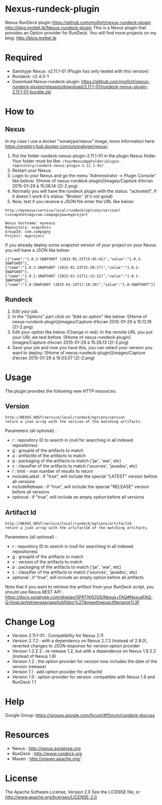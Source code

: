 Nexus-rundeck-plugin
========
Nexus RunDeck plugin
https://github.com/moifort/nexus-rundeck-plugin
http://blog.mottet.tk/Nexus-rundeck-plugin
This is a Nexus plugin that provides an Option provider for RunDeck. You will find more projects on my blog: http://blog.mottet.tk

# Required
* Sanotype Nexus: v2.11.1-01 (Plugin has only tested with this version)
* Rundeck: v2.4.0-1
* Download Nexus-rundeck-plugin: https://github.com/moifort/nexus-rundeck-plugin/releases/download/2.11.1-01/rundeck-nexus-plugin-2.11.1-01-bundle.zip

# How to
## Nexus
In my case I use a docker "sonatype/nexus" image, more information here: https://registry.hub.docker.com/u/sonatype/nexus/.

1. Put the folder rundeck-nexus-plugin-2.11.1-01 in the plugin Nexus folder. Your folder must be like: ```/YourNexusAppFolder/plugin-repository/rundeck-nexus-plugin-2.11.1-01/```
2. Restart your Nexus.
3. Login to your Nexus and go the menu "Administrator -> Plugin Console" like bellow:
![Home of nexus-rundeck-plugin](images/Capture d’écran 2015-01-29 à 15.06.14 (2)-2.png)
4. Normally you will have the rundeck plugin with the status: "activated", if it doesn't work it's status: "Broken" (it's not good)
5. Now, test if you receive a JSON file enter the URL like below:
```
http://mynexus/service/local/rundeck/options/version?r=snapshots&g=com.compagny&a=myproject

Nexus hostname: mynexus
Repository: snapshots
GroupId: com.compagny
Project: myproject
```

If you already deploy some snapshot version of your project on your Nexus you will have a JSON like below:
```
[{"name":"1.0.3-SNAPSHOT (2015-01-23T15:45:41)","value":"1.0.3-SNAPSHOT"},
{"name":"1.0.2-SNAPSHOT (2015-01-23T15:29:17)","value":"1.0.2-SNAPSHOT"},
{"name":"1.0.1-SNAPSHOT (2015-01-21T11:15:12)","value":"1.0.1-SNAPSHOT"},
{"name":"1.0-SNAPSHOT (2015-01-14T17:18:39)","value":"1.0-SNAPSHOT"}]
```

## Rundeck

1. Edit your job.
2. In the "Options" part click on "Add an option" like below:
![Home of nexus-rundeck-plugin](images/Capture d’écran 2015-01-29 à 15.13.19 (2)-2.png)
3. Edit your option like below (Change in red): In the remote URL you put your URL we test before.
![Home of nexus-rundeck-plugin](images/Capture d’écran 2015-01-29 à 15.28.13 (2)-2.png)
4. Save your job and now you have this, you can select your version you want to deploy:
![Home of nexus-rundeck-plugin](images/Capture d’écran 2015-01-29 à 15.03.07 (2)-2.png)

# Usage
The plugin provides the following new HTTP resources:

## Version
```
http://NEXUS_HOST/service/local/rundeck/options/version 
return a json array with the version of the matching artifacts.
```
Parameters (all optional) :
  * r : repository ID to search in (null for searching in all indexed repositories)
  * g : groupId of the artifacts to match
  * a : artifactId of the artifacts to match
  * p : packaging of the artifacts to match ('jar', 'war', etc)
  * c : classifier of the artifacts to match ('sources', 'javadoc', etc)
  * l : limit - max number of results to return
  * includeLatest : if "true", will include the special "LATEST" version before all versions
  * includeRelease : if "true", will include the special "RELEASE" version before all versions
  * optional : if "true", will include an empty option before all versions


## Artifact Id
```
http://NEXUS_HOST/service/local/rundeck/options/artifactId
return a json array with the artifactId of the matching artifacts.
```

Parameters (all optional) :
  * r : repository ID to search in (null for searching in all indexed repositories)
  * g : groupId of the artifacts to match
  * v : version of the artifacts to match
  * p : packaging of the artifacts to match ('jar', 'war', etc)
  * c : classifier of the artifacts to match ('sources', 'javadoc', etc)
  * optional : if "true", will include an empty option before all artifacts

Note that if you want to retrieve the artifact from your RunDeck script, you should use Nexus REST API : https://docs.sonatype.com/display/SPRTNXOSS/Nexus+FAQ#NexusFAQ-Q.HowcanIretrieveasnapshotifIdon%27tknowtheexactfilename%3F 

# Change Log
* Version 2.11.1-01 : Compatibility for Nexus 2.11 
* Version 2.7.2 : with a dependency on Nexus 2.7.2 (instead of 2.8.0), reverted changes to JSON response for version option provider
* Version 1.2.2.2 : re-release 1.2, but with a dependence on Nexus 1.9.2.2 (instead of Nexus 1.9)
* Version 1.2 : the option provider for version now includes the date of the version (release)
* Version 1.1 : add option provider for artifactId
* Version 1.0 : option provider for version. compatible with Nexus 1.9 and RunDeck 1.1

# Help
Google Group: https://groups.google.com/forum/#!forum/rundeck-discuss

# Resources
- Nexus : http://nexus.sonatype.org
- RunDeck : http://www.rundeck.org
- Maven : http://maven.apache.org/

# License
The Apache Software License, Version 2.0
See the LICENSE file, or http://www.apache.org/licenses/LICENSE-2.0
